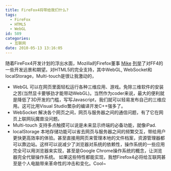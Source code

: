 ```yaml
---
title: FireFox4将带给我们什么?
tags:
  - FireFox
  - HTML5
  - WebGL
id: 589
categories:
  - 互联网
date: 2010-05-13 13:16:05
---
```


随着FireFox4开发计划的浮出水面，Mozilla的Firefox董事 [Mike](http://beltzner.ca/mike/2010/05/10/firefox-4-fast-powerful-and-empowering/) [列举](http://static.slidesharecdn.com/swf/ssplayer2.swf?doc=firefoxroadmap20100510-100510155953-phpapp01&amp;rel=0&amp;stripped_title=firefox-roadmap-2010-0510 "firefox-roadmap-2010-0510")了对FF4的一些开发远景和期望。对HTML5的完全支持，其中WebGL, WebSocket和localStorage，Multi-touch是很让我激动的，

*   WebGL
可以在网页里面轻松运行各种三维应用、游戏。免除三维软件的安装之苦(当然显卡要够劲才能带动WebGL)。当然作为coder来说，最大的便利就是降低了3D开发的门槛，写写Javascript，我们就可以轻易发布自己的三维应用。这可比用Visual Studio繁杂的编译开发C++强多了。
*   WebSocket
解决各个网页之间，网页与服务器之间的通信问题，有了它在网页上联网玩魔兽没问题。
*   Multi-touch
支持多点触摸可以说是未来显示终端的必备功能，就像iPad.
*   localStorage
本地存储功能可以省去网页与服务器之间的频繁交互，带给用户更快更高效率的体验。甚至直接用网页来管理本地的文件档案，资源管理器都可以靠边站。这样可以说减少了浏览器对系统的依赖性，操作系统的一些应用完全可以用浏览器来实现，甚至是Google Chrome操作系统的概念，让浏览器完全代替操作系统。
如果这些特性都能实现，我想Firefox4必将给互联网甚至是个人电脑带来革命性的冲击和变化。Cool~